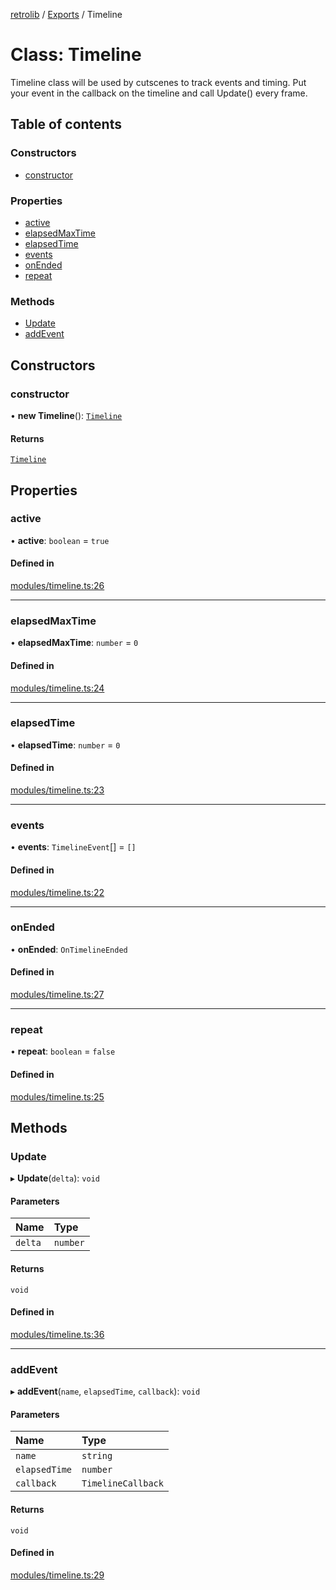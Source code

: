 [retrolib](../README.md) / [Exports](../modules.md) / Timeline

# Class: Timeline

Timeline class will be used by cutscenes to track
events and timing.  Put your event in the callback on the
timeline and call Update() every frame.

## Table of contents

### Constructors

- [constructor](Timeline.md#constructor)

### Properties

- [active](Timeline.md#active)
- [elapsedMaxTime](Timeline.md#elapsedmaxtime)
- [elapsedTime](Timeline.md#elapsedtime)
- [events](Timeline.md#events)
- [onEnded](Timeline.md#onended)
- [repeat](Timeline.md#repeat)

### Methods

- [Update](Timeline.md#update)
- [addEvent](Timeline.md#addevent)

## Constructors

### constructor

• **new Timeline**(): [`Timeline`](Timeline.md)

#### Returns

[`Timeline`](Timeline.md)

## Properties

### active

• **active**: `boolean` = `true`

#### Defined in

[modules/timeline.ts:26](https://github.com/philbgarner/retrolib/blob/3f51de3/src/modules/timeline.ts#L26)

___

### elapsedMaxTime

• **elapsedMaxTime**: `number` = `0`

#### Defined in

[modules/timeline.ts:24](https://github.com/philbgarner/retrolib/blob/3f51de3/src/modules/timeline.ts#L24)

___

### elapsedTime

• **elapsedTime**: `number` = `0`

#### Defined in

[modules/timeline.ts:23](https://github.com/philbgarner/retrolib/blob/3f51de3/src/modules/timeline.ts#L23)

___

### events

• **events**: `TimelineEvent`[] = `[]`

#### Defined in

[modules/timeline.ts:22](https://github.com/philbgarner/retrolib/blob/3f51de3/src/modules/timeline.ts#L22)

___

### onEnded

• **onEnded**: `OnTimelineEnded`

#### Defined in

[modules/timeline.ts:27](https://github.com/philbgarner/retrolib/blob/3f51de3/src/modules/timeline.ts#L27)

___

### repeat

• **repeat**: `boolean` = `false`

#### Defined in

[modules/timeline.ts:25](https://github.com/philbgarner/retrolib/blob/3f51de3/src/modules/timeline.ts#L25)

## Methods

### Update

▸ **Update**(`delta`): `void`

#### Parameters

| Name | Type |
| :------ | :------ |
| `delta` | `number` |

#### Returns

`void`

#### Defined in

[modules/timeline.ts:36](https://github.com/philbgarner/retrolib/blob/3f51de3/src/modules/timeline.ts#L36)

___

### addEvent

▸ **addEvent**(`name`, `elapsedTime`, `callback`): `void`

#### Parameters

| Name | Type |
| :------ | :------ |
| `name` | `string` |
| `elapsedTime` | `number` |
| `callback` | `TimelineCallback` |

#### Returns

`void`

#### Defined in

[modules/timeline.ts:29](https://github.com/philbgarner/retrolib/blob/3f51de3/src/modules/timeline.ts#L29)
